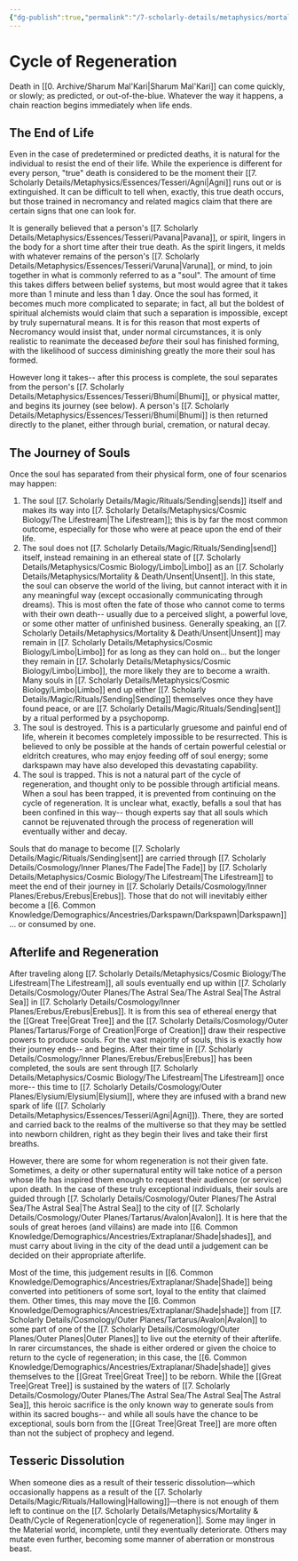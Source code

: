 ```yaml
---
{"dg-publish":true,"permalink":"/7-scholarly-details/metaphysics/mortality-and-death/cycle-of-regeneration/","noteIcon":""}
---
```


# Cycle of Regeneration

Death in [[0. Archive/Sharum Mal'Kari\|Sharum Mal'Kari]] can come quickly, or slowly; as predicted, or out-of-the-blue. Whatever the way it happens, a chain reaction begins immediately when life ends. 

## The End of Life

Even in the case of predetermined or predicted deaths, it is natural for the individual to resist the end of their life. While the experience is different for every person, "true" death is considered to be the moment their [[7. Scholarly Details/Metaphysics/Essences/Tesseri/Agni\|Agni]] runs out or is extinguished. It can be difficult to tell when, exactly, this true death occurs, but those trained in necromancy and related magics claim that there are certain signs that one can look for. 

It is generally believed that a person's [[7. Scholarly Details/Metaphysics/Essences/Tesseri/Pavana\|Pavana]], or spirit, lingers in the body for a short time after their true death. As the spirit lingers, it melds with whatever remains of the person's [[7. Scholarly Details/Metaphysics/Essences/Tesseri/Varuna\|Varuna]], or mind, to join together in what is commonly referred to as a "soul". The amount of time this takes differs between belief systems, but most would agree that it takes more than 1 minute and less than 1 day. Once the soul has formed, it becomes much more complicated to separate; in fact, all but the boldest of spiritual alchemists would claim that such a separation is impossible, except by truly supernatural means. It is for this reason that most experts of Necromancy would insist that, under normal circumstances, it is only realistic to reanimate the deceased *before* their soul has finished forming, with the likelihood of success diminishing greatly the more their soul has formed. 

However long it takes-- after this process is complete, the soul separates from the person's [[7. Scholarly Details/Metaphysics/Essences/Tesseri/Bhumi\|Bhumi]], or physical matter, and begins its journey (see below). A person's [[7. Scholarly Details/Metaphysics/Essences/Tesseri/Bhumi\|Bhumi]] is then returned directly to the planet, either through burial, cremation, or natural decay. 

## The Journey of Souls

Once the soul has separated from their physical form, one of four scenarios may happen: 

1. The soul [[7. Scholarly Details/Magic/Rituals/Sending\|sends]] itself and makes its way into [[7. Scholarly Details/Metaphysics/Cosmic Biology/The Lifestream\|The Lifestream]]; this is by far the most common outcome, especially for those who were at peace upon the end of their life. 
2. The soul does not [[7. Scholarly Details/Magic/Rituals/Sending\|send]] itself, instead remaining in an ethereal state of [[7. Scholarly Details/Metaphysics/Cosmic Biology/Limbo\|Limbo]] as an [[7. Scholarly Details/Metaphysics/Mortality & Death/Unsent\|Unsent]]. In this state, the soul can observe the world of the living, but cannot interact with it in any meaningful way (except occasionally communicating through dreams). This is most often the fate of those who cannot come to terms with their own death-- usually due to a perceived slight, a powerful love, or some other matter of unfinished business. Generally speaking, an [[7. Scholarly Details/Metaphysics/Mortality & Death/Unsent\|Unsent]] may remain in [[7. Scholarly Details/Metaphysics/Cosmic Biology/Limbo\|Limbo]] for as long as they can hold on... but the longer they remain in [[7. Scholarly Details/Metaphysics/Cosmic Biology/Limbo\|Limbo]], the more likely they are to become a wraith. Many souls in [[7. Scholarly Details/Metaphysics/Cosmic Biology/Limbo\|Limbo]] end up either [[7. Scholarly Details/Magic/Rituals/Sending\|Sending]] themselves once they have found peace, or are [[7. Scholarly Details/Magic/Rituals/Sending\|sent]] by a ritual performed by a psychopomp. 
3. The soul is destroyed. This is a particularly gruesome and painful end of life, wherein it becomes completely impossible to be resurrected. This is believed to only be possible at the hands of certain powerful celestial or eldritch creatures, who may enjoy feeding off of soul energy; some darkspawn may have also developed this devastating capability. 
4. The soul is trapped. This is not a natural part of the cycle of regeneration, and thought only to be possible through artificial means. When a soul has been trapped, it is prevented from continuing on the cycle of regeneration. It is unclear what, exactly, befalls a soul that has been confined in this way-- though experts say that all souls which cannot be rejuvenated through the process of regeneration will eventually wither and decay. 

Souls that do manage to become [[7. Scholarly Details/Magic/Rituals/Sending\|sent]] are carried through [[7. Scholarly Details/Cosmology/Inner Planes/The Fade\|The Fade]] by [[7. Scholarly Details/Metaphysics/Cosmic Biology/The Lifestream\|The Lifestream]] to meet the end of their journey in [[7. Scholarly Details/Cosmology/Inner Planes/Erebus/Erebus\|Erebus]]. Those that do not will inevitably either become a [[6. Common Knowledge/Demographics/Ancestries/Darkspawn/Darkspawn\|Darkspawn]]... or consumed by one. 

## Afterlife and Regeneration

After traveling along [[7. Scholarly Details/Metaphysics/Cosmic Biology/The Lifestream\|The Lifestream]], all souls eventually end up within [[7. Scholarly Details/Cosmology/Outer Planes/The Astral Sea/The Astral Sea\|The Astral Sea]] in [[7. Scholarly Details/Cosmology/Inner Planes/Erebus/Erebus\|Erebus]]. It is from this sea of ethereal energy that the [[Great Tree\|Great Tree]] and the [[7. Scholarly Details/Cosmology/Outer Planes/Tartarus/Forge of Creation\|Forge of Creation]] draw their respective powers to produce souls. For the vast majority of souls, this is exactly how their journey ends-- and begins. After their time in [[7. Scholarly Details/Cosmology/Inner Planes/Erebus/Erebus\|Erebus]] has been completed, the souls are sent through [[7. Scholarly Details/Metaphysics/Cosmic Biology/The Lifestream\|The Lifestream]] once more-- this time to [[7. Scholarly Details/Cosmology/Outer Planes/Elysium/Elysium\|Elysium]], where they are infused with a brand new spark of life ([[7. Scholarly Details/Metaphysics/Essences/Tesseri/Agni\|Agni]]). There, they are sorted and carried back to the realms of the multiverse so that they may be settled into newborn children, right as they begin their lives and take their first breaths.

However, there are some for whom regeneration is not their given fate. Sometimes, a deity or other supernatural entity will take notice of a person whose life has inspired them enough to request their audience (or service) upon death. In the case of these truly exceptional individuals, their souls are guided through [[7. Scholarly Details/Cosmology/Outer Planes/The Astral Sea/The Astral Sea\|The Astral Sea]] to the city of [[7. Scholarly Details/Cosmology/Outer Planes/Tartarus/Avalon\|Avalon]]. It is here that the souls of great heroes (and villains) are made into [[6. Common Knowledge/Demographics/Ancestries/Extraplanar/Shade\|shades]], and must carry about living in the city of the dead until a judgement can be decided on their appropriate afterlife. 

Most of the time, this judgement results in [[6. Common Knowledge/Demographics/Ancestries/Extraplanar/Shade\|Shade]] being converted into petitioners of some sort, loyal to the entity that claimed them. Other times, this may move the [[6. Common Knowledge/Demographics/Ancestries/Extraplanar/Shade\|shade]] from [[7. Scholarly Details/Cosmology/Outer Planes/Tartarus/Avalon\|Avalon]] to some part of one of the [[7. Scholarly Details/Cosmology/Outer Planes/Outer Planes\|Outer Planes]] to live out the eternity of their afterlife. In rarer circumstances, the shade is either ordered or given the choice to return to the cycle of regeneration; in this case, the [[6. Common Knowledge/Demographics/Ancestries/Extraplanar/Shade\|shade]] gives themselves to the [[Great Tree\|Great Tree]] to be reborn. While the [[Great Tree\|Great Tree]] is sustained by the waters of [[7. Scholarly Details/Cosmology/Outer Planes/The Astral Sea/The Astral Sea\|The Astral Sea]], this heroic sacrifice is the only known way to generate souls from within its sacred boughs-- and while all souls have the chance to be exceptional, souls born from the [[Great Tree\|Great Tree]] are more often than not the subject of prophecy and legend. 

## Tesseric Dissolution 

When someone dies as a result of their tesseric dissolution—which occasionally happens as a result of the [[7. Scholarly Details/Magic/Rituals/Hallowing\|Hallowing]]—there is not enough of them left to continue on the [[7. Scholarly Details/Metaphysics/Mortality & Death/Cycle of Regeneration\|cycle of regeneration]]. Some may linger in the Material world, incomplete, until they eventually deteriorate. Others may mutate even further, becoming some manner of aberration or monstrous beast.